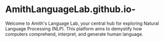 # AmithLanguageLab.github.io-
Welcome to Amith's Language Lab, your central hub for exploring Natural Language Processing (NLP). This platform aims to demystify how computers comprehend, interpret, and generate human language.
